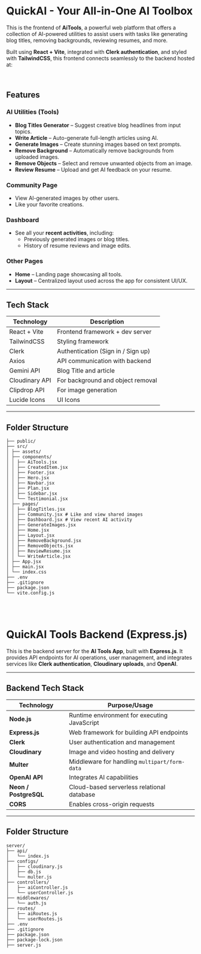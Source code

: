 # QuickAI - Your All-in-One AI Toolbox 

This is the frontend of **AiTools**, a powerful web platform that offers a collection of AI-powered utilities to assist users with tasks like generating blog titles, removing backgrounds, reviewing resumes, and more.

Built using **React + Vite**, integrated with **Clerk authentication**, and styled with **TailwindCSS**, this frontend connects seamlessly to the backend hosted at:

<br>


##  Features

###  AI Utilities (Tools)
- **Blog Titles Generator** – Suggest creative blog headlines from input topics.
- **Write Article** – Auto-generate full-length articles using AI.
- **Generate Images** – Create stunning images based on text prompts.
- **Remove Background** – Automatically remove backgrounds from uploaded images.
- **Remove Objects** – Select and remove unwanted objects from an image.
- **Review Resume** – Upload and get AI feedback on your resume.

###  Community Page
- View AI-generated images by other users.
- Like your favorite creations.

###  Dashboard
- See all your **recent activities**, including:
  - Previously generated images or blog titles.
  - History of resume reviews and image edits.


###  Other Pages
- **Home** – Landing page showcasing all tools.
- **Layout** – Centralized layout used across the app for consistent UI/UX.

---

##  Tech Stack

| Technology      | Description                          |
|------------------|-------------------------------------|
| React + Vite     | Frontend framework + dev server     |
| TailwindCSS      | Styling framework                   |
| Clerk            | Authentication (Sign in / Sign up)  |
| Axios            | API communication with backend      |
| Gemini API       | Blog Title and article              |
| Cloudinary API   | For background and object removal   |
| Clipdrop API     | For image generation                |
| Lucide Icons     | UI Icons                            |

---

## Folder Structure
```text
├── public/
├── src/
│ ├── assets/
│ ├── components/
│ │ ├── AiTools.jsx
│ │ ├── CreatedItem.jsx
│ │ ├── Footer.jsx
│ │ ├── Hero.jsx
│ │ ├── Navbar.jsx
│ │ ├── Plan.jsx
│ │ ├── Sidebar.jsx
│ │ └── Testimonial.jsx
│ ├── pages/
│ │ ├── BlogTitles.jsx
│ │ ├── Community.jsx # Like and view shared images
│ │ ├── Dashboard.jsx # View recent AI activity
│ │ ├── GenerateImages.jsx
│ │ ├── Home.jsx
│ │ ├── Layout.jsx
│ │ ├── RemoveBackground.jsx
│ │ ├── RemoveObjects.jsx
│ │ ├── ReviewResume.jsx
│ │ └── WriteArticle.jsx
│ ├── App.jsx
│ ├── main.jsx
│ └── index.css
├── .env
├── .gitignore
├── package.json
└── vite.config.js
```



<br>
<br>




#  QuickAI Tools Backend (Express.js)

This is the backend server for the **AI Tools App**, built with **Express.js**. It provides API endpoints for AI operations, user management, and integrates services like **Clerk authentication**, **Cloudinary uploads**, and **OpenAI**.

---

##  Backend Tech Stack

| Technology               | Purpose/Usage                                  |
|--------------------------|------------------------------------------------|
| **Node.js**              | Runtime environment for executing JavaScript   |
| **Express.js**           | Web framework for building API endpoints       |
| **Clerk**                | User authentication and management             |
| **Cloudinary**           | Image and video hosting and delivery           |
| **Multer**               | Middleware for handling `multipart/form-data`  |
| **OpenAI API**           | Integrates AI capabilities                     |
| **Neon / PostgreSQL**    | Cloud-based serverless relational database     |
| **CORS**                 | Enables cross-origin requests                  |

---

## Folder Structure
```text
server/
├── api/
│   └── index.js
├── configs/
│   ├── cloudinary.js
│   ├── db.js
│   └── multer.js
├── controllers/
│   ├── aiController.js
│   └── userController.js
├── middlewares/
│   └── auth.js
├── routes/
│   ├── aiRoutes.js
│   └── userRoutes.js
├── .env
├── .gitignore
├── package.json
├── package-lock.json
├── server.js

